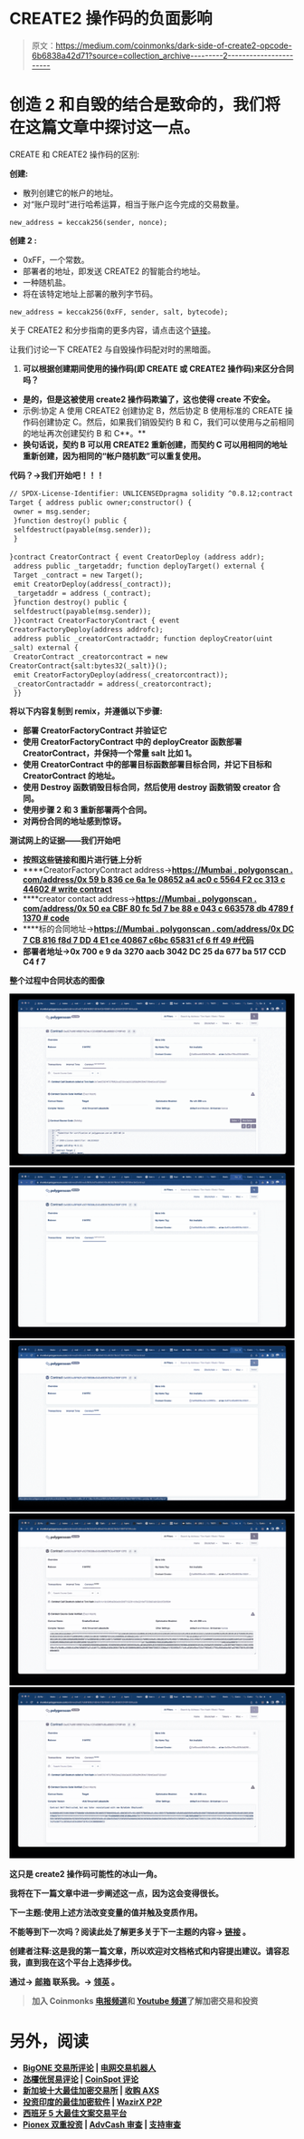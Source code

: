 # CREATE2 操作码的负面影响

> 原文：<https://medium.com/coinmonks/dark-side-of-create2-opcode-6b6838a42d71?source=collection_archive---------2----------------------->

# 创造 2 和自毁的结合是致命的，我们将在这篇文章中探讨这一点。

CREATE 和 CREATE2 操作码的区别:

**创建:**

*   散列创建它的帐户的地址。
*   对“账户现时”进行哈希运算，相当于账户迄今完成的交易数量。

```
new_address = keccak256(sender, nonce);
```

**创建 2 :**

*   0xFF，一个常数。
*   部署者的地址，即发送 CREATE2 的智能合约地址。
*   一种随机盐。
*   将在该特定地址上部署的散列字节码。

```
new_address = keccak256(0xFF, sender, salt, bytecode);
```

关于 CREATE2 和分步指南的更多内容，请点击这个[链接](https://ethereum-blockchain-developer.com/110-upgrade-smart-contracts/12-metamorphosis-create2/)。

让我们讨论一下 CREATE2 与自毁操作码配对时的黑暗面。

1.  **可以根据创建期间使用的操作码(即 CREATE 或 CREATE2 操作码)来区分合同吗？**

*   **是的，但是这被使用 create2 操作码欺骗了，这也使得 create 不安全。**
*   示例:协定 A 使用 CREATE2 创建协定 B，然后协定 B 使用标准的 CREATE 操作码创建协定 C。然后，如果我们销毁契约 B 和 C，我们可以使用与之前相同的地址再次创建契约 B 和 C**。**
*   **换句话说，契约 B 可以用 CREATE2 重新创建，而契约 C 可以用相同的地址重新创建，因为相同的“帐户随机数”可以重复使用。**

****代码**？→我们开始吧！！！**

```
// SPDX-License-Identifier: UNLICENSEDpragma solidity ^0.8.12;contract Target { address public owner;constructor() {
 owner = msg.sender;
 }function destroy() public {
 selfdestruct(payable(msg.sender));
 }

}contract CreatorContract { event CreatorDeploy (address addr);
 address public _targetaddr; function deployTarget() external {
 Target _contract = new Target();
 emit CreatorDeploy(address(_contract));
 _targetaddr = address (_contract);
 }function destroy() public {
 selfdestruct(payable(msg.sender));
 }}contract CreatorFactoryContract { event CreatorFactoryDeploy(address addrofc);
 address public _creatorContractaddr; function deployCreator(uint _salt) external {
 CreatorContract _creatorcontract = new     CreatorContract{salt:bytes32(_salt)}();
 emit CreatorFactoryDeploy(address(_creatorcontract));
 _creatorContractaddr = address(_creatorcontract); 
 }}
```

**将以下内容复制到 remix，并遵循以下步骤:**

*   **部署 CreatorFactoryContract 并验证它**
*   **使用 CreatorFactoryContract 中的 deployCreator 函数部署 CreatorContract，并保持一个常量 salt 比如 1。**
*   **使用 CreatorContract 中的部署目标函数部署目标合同，并记下目标和 CreatorContract 的地址。**
*   **使用 Destroy 函数销毁目标合同，然后使用 destroy 函数销毁 creator 合同。**
*   **使用步骤 2 和 3 重新部署两个合同。**
*   **对两份合同的地址感到惊讶。**

**测试网上的证据——我们开始吧**

*   **按照这些链接和图片进行链上分析**
*   ****CreatorFactoryContract address→**[**https://Mumbai . polygonscan . com/address/0x 59 b 836 ce 6a 1e 08652 a4 ac0 c 5564 F2 cc 313 c 44602 # write contract**](https://mumbai.polygonscan.com/address/0x59b836ce6a1e08652a4ac0c5564f2cc313c44602#writeContract)**
*   ****creator contact address→**[https://Mumbai . polygonscan . com/address/0x 50 ea CBF 80 fc 5d 7 be 88 e 043 c 663578 db 4789 f 1370 # code](https://mumbai.polygonscan.com/address/0x50eacbf80fc5d7be88e043c663578db4789f1370#code)**
*   ****标的合同地址→**[**https://Mumbai . polygonscan . com/address/0x DC 7 CB 816 f8d 7 DD 4 E1 ce 40867 c6bc 65831 cf 6 ff 49 #代码**](https://mumbai.polygonscan.com/address/0xdC7cB816f8D7dD4e1CE40867c6bc65831CF6fF49#code)**
*   ****部署者地址→0x 700 e 9 da 3270 aacb 3042 DC 25 da 677 ba 517 CCD C4 f 7****

****整个过程中合同状态的图像****

**![](img/1cfa98ff1ea3baaf6ad97f6f193f7082.png)****![](img/6167589074eccf6b98f92684001602ea.png)****![](img/7cc349dfa94357ff0f1b1f47c9cb0d92.png)****![](img/ae962c4ce4639f4dc5c461d3467819af.png)****![](img/b924a328974bde0e5056764255bd81c4.png)**

**这只是 create2 操作码可能性的冰山一角。**

**我将在下一篇文章中进一步阐述这一点，因为这会变得很长。**

****下一主题:使用上述方法改变变量的值并触及变质作用。****

**不能等到下一次吗？阅读此处了解更多关于下一主题的内容→ [**链接**](https://ethereum-blockchain-developer.com/110-upgrade-smart-contracts/12-metamorphosis-create2/) 。**

**创建者注释:这是我的第一篇文章，所以欢迎对文档格式和内容提出建议。请容忍我，直到我在这个平台上选择步伐。**

**通过→ [**邮箱**](http://jayakumargowtham2812@gmail.com) 联系我。→ [**领英**](https://www.linkedin.com/in/jayakumar-sathayadhran-8b70a819b/) 。**

> **加入 Coinmonks [电报频道](https://t.me/coincodecap)和 [Youtube 频道](https://www.youtube.com/c/coinmonks/videos)了解加密交易和投资**

# **另外，阅读**

*   **[BigONE 交易所评论](/coinmonks/bigone-exchange-review-64705d85a1d4) | [电网交易机器人](https://coincodecap.com/grid-trading)**
*   **[氹欞侊贸易评论](https://coincodecap.com/anny-trade-review) | [CoinSpot 评论](https://coincodecap.com/coinspot-review)**
*   **[新加坡十大最佳加密交易所](https://coincodecap.com/crypto-exchange-in-singapore) | [收购 AXS](https://coincodecap.com/buy-axs-token)**
*   **[投资印度的最佳加密软件](https://coincodecap.com/best-crypto-to-invest-in-india-in-2021) | [WazirX P2P](https://coincodecap.com/wazirx-p2p)**
*   **[西班牙 5 大最佳文案交易平台](https://coincodecap.com/copy-trading-spain)**
*   **[Pionex 双重投资](https://coincodecap.com/pionex-dual-investment) | [AdvCash 审查](https://coincodecap.com/advcash-review) | [支持审查](https://coincodecap.com/uphold-review)**